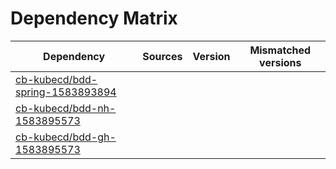 # Dependency Matrix

Dependency | Sources | Version | Mismatched versions
---------- | ------- | ------- | -------------------
[cb-kubecd/bdd-spring-1583893894](https://github.com/cb-kubecd/bdd-spring-1583893894.git) |  | []() | 
[cb-kubecd/bdd-nh-1583895573](https://github.com/cb-kubecd/bdd-nh-1583895573.git) |  | []() | 
[cb-kubecd/bdd-gh-1583895573](https://github.com/cb-kubecd/bdd-gh-1583895573.git) |  | []() | 
